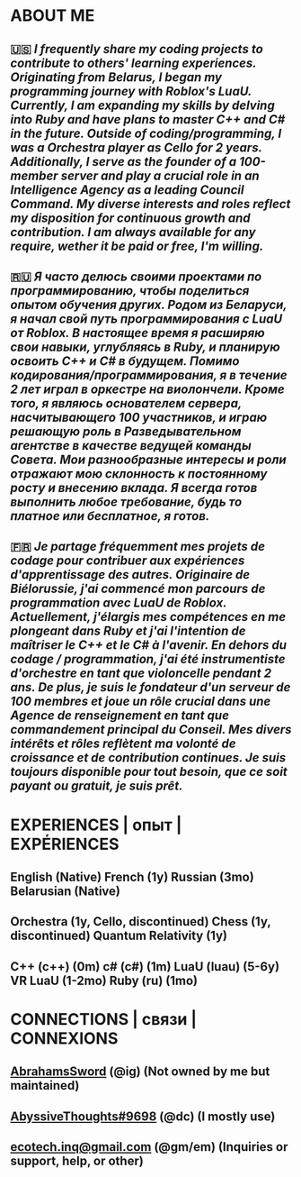 # ABOUT ME


🇺🇸 *I frequently share my coding projects to contribute to others' learning experiences. Originating from Belarus, I began my programming journey with Roblox's LuaU. Currently, I am expanding my skills by delving into Ruby and have plans to master C++ and C# in the future. Outside of coding/programming, I was a Orchestra player as Cello for 2 years. Additionally, I serve as the founder of a 100-member server and play a crucial role in an Intelligence Agency as a leading Council Command. My diverse interests and roles reflect my disposition for continuous growth and contribution. I am always available for any require, wether it be paid or free, I'm willing.*
-
🇷🇺 *Я часто делюсь своими проектами по программированию, чтобы поделиться опытом обучения других. Родом из Беларуси, я начал свой путь программирования с LuaU от Roblox. В настоящее время я расширяю свои навыки, углубляясь в Ruby, и планирую освоить C++ и C# в будущем. Помимо кодирования/программирования, я в течение 2 лет играл в оркестре на виолончели. Кроме того, я являюсь основателем сервера, насчитывающего 100 участников, и играю решающую роль в Разведывательном агентстве в качестве ведущей команды Совета. Мои разнообразные интересы и роли отражают мою склонность к постоянному росту и внесению вклада. Я всегда готов выполнить любое требование, будь то платное или бесплатное, я готов.*
-
🇫🇷 *Je partage fréquemment mes projets de codage pour contribuer aux expériences d'apprentissage des autres. Originaire de Biélorussie, j'ai commencé mon parcours de programmation avec LuaU de Roblox. Actuellement, j'élargis mes compétences en me plongeant dans Ruby et j'ai l'intention de maîtriser le C++ et le C# à l'avenir. En dehors du codage / programmation, j'ai été instrumentiste d'orchestre en tant que violoncelle pendant 2 ans. De plus, je suis le fondateur d'un serveur de 100 membres et joue un rôle crucial dans une Agence de renseignement en tant que commandement principal du Conseil. Mes divers intérêts et rôles reflètent ma volonté de croissance et de contribution continues. Je suis toujours disponible pour tout besoin, que ce soit payant ou gratuit, je suis prêt.*
-

# EXPERIENCES | опыт | EXPÉRIENCES

English (Native)
French (1y)
Russian (3mo)
Belarusian (Native)
-
Orchestra (1y, Cello, discontinued)
Chess (1y, discontinued)
Quantum Relativity (1y)
-
C++ (c++) (0m)
c# (c#) (1m)
LuaU (luau) (5-6y)
VR LuaU (1-2mo)
Ruby (ru) (1mo)
-

# CONNECTIONS | связи | CONNEXIONS

[AbrahamsSword](https://www.instagram.com/abrahamssword) (@ig) (Not owned by me but maintained)
-
[AbyssiveThoughts#9698](https://discord.com/channels/@me) (@dc) (I mostly use)
-
ecotech.inq@gmail.com (@gm/em) (Inquiries or support, help, or other)
-
